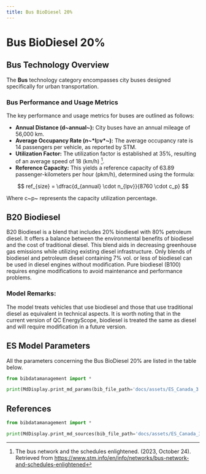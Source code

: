 ```yaml
---
title: Bus BioDiesel 20%
---
```


# Bus BioDiesel 20%

## Bus Technology Overview

The **Bus** technology category encompasses city buses designed
specifically for urban transportation.

### Bus Performance and Usage Metrics

The key performance and usage metrics for buses are outlined as follows:

- **Annual Distance (d~annual~):** City buses
  have an annual mileage of 56,000 km.
- **Average Occupancy Rate (*n*~*l**p**v*~):** The average
  occupancy rate is 14 passengers per vehicle, as reported by STM.
- **Utilization Factor:** The utilization factor is established at
  35%, resulting of an average speed of 18 (km/h) [^1].
- **Reference Capacity:** This yields a reference capacity of 63.89
  passenger-kilometers per hour (pkm/h), determined using the formula:

$$
ref_{size} = \dfrac{d_{annual} \cdot n_{lpv}}{8760 \cdot c_p}
$$

Where c~p~ represents the capacity utilization percentage.

[^1]: The bus network and the schedules enlightened. (2023, October 24).
Retrieved from
<https://www.stm.info/en/info/networks/bus-network-and-schedules-enlightened>

## B20 Biodiesel

B20 Biodiesel is a blend that includes 20% biodiesel with 80% petroleum
diesel. It offers a balance between the environmental benefits of
biodiesel and the cost of traditional diesel. This blend aids in
decreasing greenhouse gas emissions while utilizing existing diesel
infrastructure. Only blends of biodiesel and petroleum diesel containing
7% vol. or less of biodiesel can be used in diesel engines without
modification. Pure biodiesel (B100) requires engine modifications to
avoid maintenance and performance problems.

### Model Remarks:

The model treats vehicles that use biodiesel and those that use
traditional diesel as equivalent in technical aspects. It is worth
noting that in the current version of QC EnergyScope, biodiesel is
treated the same as diesel and will require modification in a future
version.

## ES Model Parameters

All the parameters concerning the Bus BioDiesel 20% are listed in the
table below.

```python exec="on"
from bibdatamanagement import *

print(MdDisplay.print_md_params(bib_file_path='docs/assets/ES_Canada_3.bib', filter_entry='BUS_BIODIESEL_B20'))
```

## References

```python exec="on"
from bibdatamanagement import *

print(MdDisplay.print_md_sources(bib_file_path='docs/assets/ES_Canada_3.bib', filter_entry='BUS_BIODIESEL_B20'))
```
